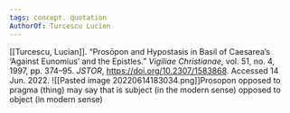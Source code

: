 ```yaml
---
tags: concept. quotation
AuthorOf: Turcescu Lucien
---
```


[[Turcescu, Lucian]]. “Prosōpon and Hypostasis in Basil of Caesarea’s ‘Against Eunomius’ and the Epistles.” _Vigiliae Christianae_, vol. 51, no. 4, 1997, pp. 374–95. _JSTOR_, https://doi.org/10.2307/1583868. Accessed 14 Jun. 2022.
![[Pasted image 20220614183034.png]]Prosopon opposed to pragma (thing) may say that is subject (in the modern sense) opposed to object (in modern sense)